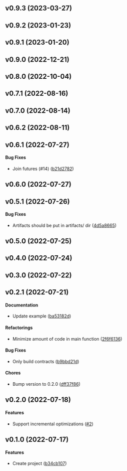 <a name="v0.9.3"></a>
## v0.9.3 (2023-03-27)




<a name="v0.9.2"></a>
## v0.9.2 (2023-01-23)




<a name="v0.9.1"></a>
## v0.9.1 (2023-01-20)




<a name="v0.9.0"></a>
## v0.9.0 (2022-12-21)




<a name="v0.8.0"></a>
## v0.8.0 (2022-10-04)




<a name="v0.7.1"></a>
## v0.7.1 (2022-08-16)




<a name="v0.7.0"></a>
## v0.7.0 (2022-08-14)




<a name="v0.6.2"></a>
## v0.6.2 (2022-08-11)




<a name="v0.6.1"></a>
## v0.6.1 (2022-07-27)


#### Bug Fixes

*   Join futures (#14) ([b21d2782](b21d2782))



<a name="v0.6.0"></a>
## v0.6.0 (2022-07-27)




<a name="v0.5.1"></a>
## v0.5.1 (2022-07-26)


#### Bug Fixes

*   Artifacts should be put in artifacts/ dir ([4d5a8665](4d5a8665))



<a name="v0.5.0"></a>
## v0.5.0 (2022-07-25)




<a name="v0.4.0"></a>
## v0.4.0 (2022-07-24)




<a name="v0.3.0"></a>
## v0.3.0 (2022-07-22)




<a name="v0.2.1"></a>
## v0.2.1 (2022-07-21)


#### Documentation

*   Update example ([ba53182d](ba53182d))

#### Refactorings

*   Minimize amount of code in main function ([2f6f6136](2f6f6136))

#### Bug Fixes

*   Only build contracts ([b9bbd21d](b9bbd21d))

#### Chores

*   Bump version to 0.2.0 ([dff37f86](dff37f86))



<a name="v0.2.0"></a>
## v0.2.0 (2022-07-18)




#### Features

* Support incremental optimizations ([#2](#2))



<a name="v0.1.0"></a>
## v0.1.0 (2022-07-17)




#### Features

* Create project ([b34cb107](b34cb107))
